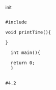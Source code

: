 init
<pre> 
#include <stdio.h>

void printTime(){
  
}
  
  int main(){

  return 0;
  }
<pre\>
  
#4.2


  
